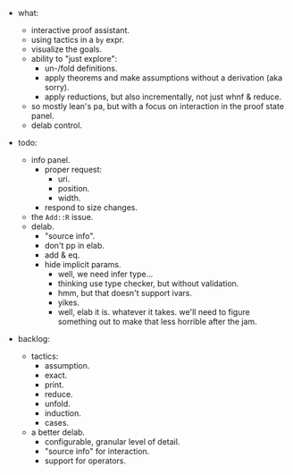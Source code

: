 
- what:
    - interactive proof assistant.
    - using tactics in a `by` expr.
    - visualize the goals.
    - ability to "just explore":
        - un-/fold definitions.
        - apply theorems and make assumptions without a derivation (aka sorry).
        - apply reductions, but also incrementally, not just whnf & reduce.
    - so mostly lean's pa, but with a focus on interaction in the proof state panel.
    - delab control.


- todo:
    - info panel.
        - proper request:
            - uri.
            - position.
            - width.
        - respond to size changes.
    - the `Add::R` issue.
    - delab.
        - "source info".
        - don't pp in elab.
        - add & eq.
        - hide implicit params.
            - well, we need infer type...
            - thinking use type checker, but without validation.
            - hmm, but that doesn't support ivars.
            - yikes.
            - well, elab it is. whatever it takes.
              we'll need to figure something out to make that less horrible after the jam.


- backlog:
    - tactics:
        - assumption.
        - exact.
        - print.
        - reduce.
        - unfold.
        - induction.
        - cases.
    - a better delab.
        - configurable, granular level of detail.
        - "source info" for interaction.
        - support for operators.

